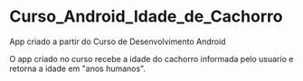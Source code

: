 # Curso_Android_Idade_de_Cachorro

App criado a partir do Curso de Desenvolvimento Android

O app criado no curso recebe a idade do cachorro informada pelo usuario e retorna a idade em "anos humanos".
